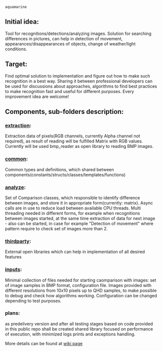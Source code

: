 ` aquamarine `

## Initial idea:

Tool for recognitions/detections/analyzing images. Solution for searching differences in pictures, 
can help in detection of movement, appearances/disappearances of objects, change of weather/light 
conditions.

## Target: 
Find optimal solution to implementation and figure out how to make such recognition in a best way. 
Sharing it between professional developers can be used for discussions about approaches, algorithms to find best practices to make recognition fast and useful for different purposes. Every improvement idea are welcome!

## Components, sub-folders description:

### [extraction](https://github.com/MaksymT17/aquamarine/tree/master/extraction):
Extraction data of pixels(RGB channels, currently Alpha channel not required), as result of reading will be fulfilled Matrix with RGB values. Currently will be used bmp_reader as open library to reading BMP images.

### [common](https://github.com/MaksymT17/aquamarine/tree/master/common):
Common types and definitions, which shared between components(constants/structs/classes/templates/functions)

### [analyze](https://github.com/MaksymT17/aquamarine/tree/master/analyze):
Set of Comparison classes, which responsible to identify difference between images, and store it in 
appropriate form(currently: matrix). 
Async calls are in use to reduce load between available CPU threads. Multi threading needed in different 
forms, for example when recognitions between images started, at the same time extraction of data for next 
image - also can be started, in case for example "Detection of movement" where pattern require to check 
set of images more than 2.

### [thirdparty](https://github.com/MaksymT17/aquamarine/tree/master/thirdparty):
External open libraries which can help in implementation of all desired features

### [inputs](https://github.com/MaksymT17/aquamarine/tree/master/inputs):
Minimal collection of files needed for starting caomparison with images: set of image samples in BMP format, configuration file. Images provided with different resolutions from 10x10 pixels up to QHD samples, to make possible to debug and check how algorithms working. Configuration can be changed depending to test purposes.

### plans:
as predelivery version and after all testing stages based on code provided in this public repo shall be created shared library focused on performance of execution, with minimized logs prints and exceptions handling.

More details can be found at [wiki page](https://github.com/MaksymT17/aquamarine/wiki)
